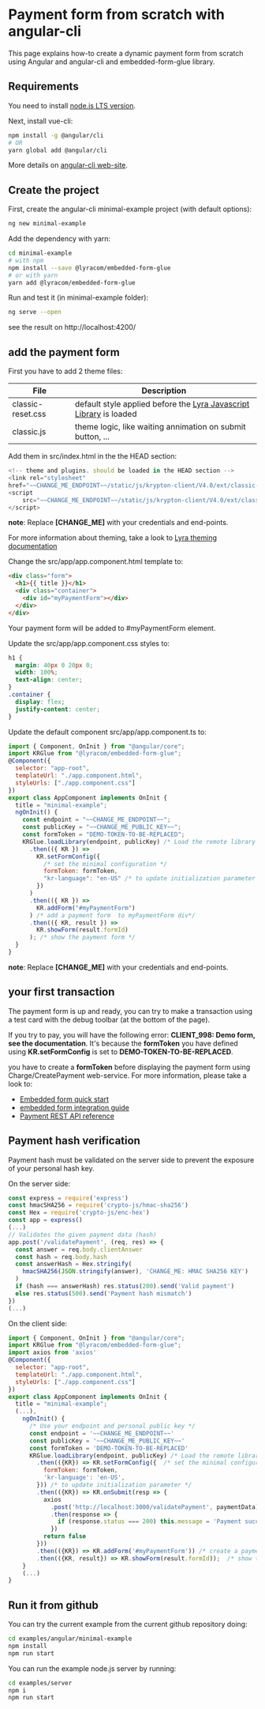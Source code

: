 # Payment form from scratch with angular-cli

This page explains how-to create a dynamic payment form from scratch using
Angular and angular-cli and embedded-form-glue library.

## Requirements

You need to install [node.js LTS version](https://nodejs.org/en/).

Next, install vue-cli:

```bash
npm install -g @angular/cli
# OR
yarn global add @angular/cli
```

More details on [angular-cli web-site](https://angular.io/guide/quickstart).

## Create the project

First, create the angular-cli minimal-example project (with default options):

```sh
ng new minimal-example
```

Add the dependency with yarn:

```bash
cd minimal-example
# with npm
npm install --save @lyracom/embedded-form-glue
# or with yarn
yarn add @lyracom/embedded-form-glue
```

Run and test it (in minimal-example folder):

```sh
ng serve --open
```

see the result on http://localhost:4200/

## add the payment form

First you have to add 2 theme files:

| File              | Description                                                                   |
| ----------------- | ----------------------------------------------------------------------------- |
| classic-reset.css | default style applied before the [Lyra Javascript Library][js link] is loaded |
| classic.js        | theme logic, like waiting annimation on submit button, ...                    |

Add them in src/index.html in the the HEAD section:

```javascript
<!-- theme and plugins. should be loaded in the HEAD section -->
<link rel="stylesheet"
href="~~CHANGE_ME_ENDPOINT~~/static/js/krypton-client/V4.0/ext/classic-reset.css">
<script
    src="~~CHANGE_ME_ENDPOINT~~/static/js/krypton-client/V4.0/ext/classic.js">
</script>
```

**note**: Replace **[CHANGE_ME]** with your credentials and end-points.

For more information about theming, take a look to [Lyra theming documentation][js themes]

Change the src/app/app.component.html template to:

```html
<div class="form">
  <h1>{{ title }}</h1>
  <div class="container">
    <div id="myPaymentForm"></div>
  </div>
</div>
```

Your payment form will be added to #myPaymentForm element.

Update the src/app/app.component.css styles to:

```css
h1 {
  margin: 40px 0 20px 0;
  width: 100%;
  text-align: center;
}
.container {
  display: flex;
  justify-content: center;
}
```

Update the default component src/app/app.component.ts to:

```js
import { Component, OnInit } from "@angular/core";
import KRGlue from "@lyracom/embedded-form-glue";
@Component({
  selector: "app-root",
  templateUrl: "./app.component.html",
  styleUrls: ["./app.component.css"]
})
export class AppComponent implements OnInit {
  title = "minimal-example";
  ngOnInit() {
    const endpoint = "~~CHANGE_ME_ENDPOINT~~";
    const publicKey = "~~CHANGE_ME_PUBLIC_KEY~~";
    const formToken = "DEMO-TOKEN-TO-BE-REPLACED";
    KRGlue.loadLibrary(endpoint, publicKey) /* Load the remote library */
      .then(({ KR }) =>
        KR.setFormConfig({
          /* set the minimal configuration */
          formToken: formToken,
          "kr-language": "en-US" /* to update initialization parameter */
        })
      )
      .then(({ KR }) =>
        KR.addForm("#myPaymentForm")
      ) /* add a payment form  to myPaymentForm div*/
      .then(({ KR, result }) =>
        KR.showForm(result.formId)
      ); /* show the payment form */
  }
}
```

**note**: Replace **[CHANGE_ME]** with your credentials and end-points.

## your first transaction

The payment form is up and ready, you can try to make a transaction using
a test card with the debug toolbar (at the bottom of the page).

If you try to pay, you will have the following error: **CLIENT_998: Demo form, see the documentation**.
It's because the **formToken** you have defined using **KR.setFormConfig** is set to **DEMO-TOKEN-TO-BE-REPLACED**.

you have to create a **formToken** before displaying the payment form using Charge/CreatePayment web-service.
For more information, please take a look to:

- [Embedded form quick start][js quick start]
- [embedded form integration guide][js integration guide]
- [Payment REST API reference][rest api]

## Payment hash verification

Payment hash must be validated on the server side to prevent the exposure of your
personal hash key.

On the server side:

```js
const express = require('express')
const hmacSHA256 = require('crypto-js/hmac-sha256')
const Hex = require('crypto-js/enc-hex')
const app = express()
(...)
// Validates the given payment data (hash)
app.post('/validatePayment', (req, res) => {
  const answer = req.body.clientAnswer
  const hash = req.body.hash
  const answerHash = Hex.stringify(
    hmacSHA256(JSON.stringify(answer), 'CHANGE_ME: HMAC SHA256 KEY')
  )
  if (hash === answerHash) res.status(200).send('Valid payment')
  else res.status(500).send('Payment hash mismatch')
})
(...)
```

On the client side:

```js
import { Component, OnInit } from "@angular/core";
import KRGlue from "@lyracom/embedded-form-glue";
import axios from 'axios'
@Component({
  selector: "app-root",
  templateUrl: "./app.component.html",
  styleUrls: ["./app.component.css"]
})
export class AppComponent implements OnInit {
  title = "minimal-example";
  (...),
    ngOnInit() {
      /* Use your endpoint and personal public key */
      const endpoint = '~~CHANGE_ME_ENDPOINT~~'
      const publicKey = '~~CHANGE_ME_PUBLIC_KEY~~'
      const formToken = 'DEMO-TOKEN-TO-BE-REPLACED'
      KRGlue.loadLibrary(endpoint, publicKey) /* Load the remote library */
        .then(({KR}) => KR.setFormConfig({  /* set the minimal configuration */
          formToken: formToken,
          'kr-language': 'en-US',
        })) /* to update initialization parameter */
        .then(({KR}) => KR.onSubmit(resp => {
          axios
            .post('http://localhost:3000/validatePayment', paymentData)
            .then(response => {
              if (response.status === 200) this.message = 'Payment successful!'
            })
          return false
        }))
        .then(({KR}) => KR.addForm('#myPaymentForm')) /* create a payment form */
        .then(({KR, result}) => KR.showForm(result.formId));  /* show the payment form */
    }
    (...)
}
```

## Run it from github

You can try the current example from the current github repository doing:

```sh
cd examples/angular/minimal-example
npm install
npm run start
```

You can run the example node.js server by running:

```sh
cd examples/server
npm i
npm run start
```

[js link]: https://lyra.com/fr/doc/rest/V4.0/javascript
[js themes]: https://lyra.com/fr/doc/rest/V4.0/javascript/features/themes.html
[js quick start]: https://lyra.com/fr/doc/rest/V4.0/javascript/quick_start_js.html
[js integration guide]: https://lyra.com/fr/doc/rest/V4.0/javascript/guide/start.html
[rest api]: https://lyra.com/fr/doc/rest/V4.0/api/reference.html